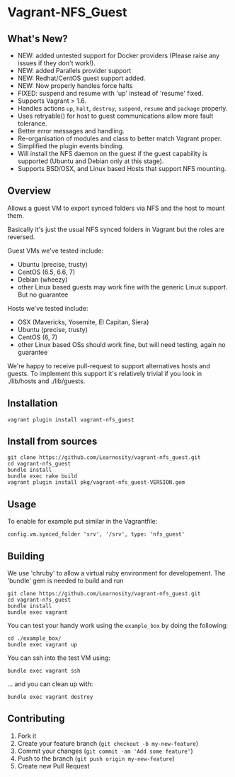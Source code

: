 # Vagrant-NFS_Guest

## What's New?

- NEW: added untested support for Docker providers (Please raise any issues if they don't work!).
- NEW: added Parallels provider support
- NEW: Redhat/CentOS guest support added.
- NEW: Now properly handles force halts
- FIXED: suspend and resume with 'up' instead of 'resume' fixed.
- Supports Vagrant > 1.6.
- Handles actions ```up```, ```halt```, ```destroy```, ```suspend```, ```resume``` and ```package``` properly.
- Uses retryable() for host to guest communications allow more fault tolerance.
- Better error messages and handling.
- Re-organisation of modules and class to better match Vagrant proper.
- Simplified the plugin events binding.
- Will install the NFS daemon on the guest if the guest capability is supported (Ubuntu and Debian only at this stage).
- Supports BSD/OSX, and Linux based Hosts that support NFS mounting.

## Overview

Allows a guest VM to export synced folders via NFS and the host to mount them.

Basically it's just the usual NFS synced folders in Vagrant but the roles are reversed.

Guest VMs we've tested include:
- Ubuntu (precise, trusty)
- CentOS (6.5, 6.6, 7)
- Debian (wheezy)
- other Linux based guests may work fine with the generic Linux support. But no guarantee

Hosts we've tested include:
- OSX (Mavericks, Yosemite, El Capitan, Siera)
- Ubuntu (precise, trusty)
- CentOS (6, 7)
- other Linux based OSs should work fine, but will need testing, again no guarantee

We're happy to receive pull-request to support alternatives hosts and guests. To implement this support it's relatively trivial if you look in ./lib/hosts and ./lib/guests.

## Installation

    vagrant plugin install vagrant-nfs_guest

## Install from sources

    git clone https://github.com/Learnosity/vagrant-nfs_guest.git
    cd vagrant-nfs_guest
    bundle install
    bundle exec rake build
    vagrant plugin install pkg/vagrant-nfs_guest-VERSION.gem

## Usage

To enable for example put similar in the Vagrantfile:

    config.vm.synced_folder 'srv', '/srv', type: 'nfs_guest'

## Building

We use 'chruby' to allow a virtual ruby environment for developement. The 'bundle' gem is needed to build and run

    git clone https://github.com/Learnosity/vagrant-nfs_guest.git
    cd vagrant-nfs_guest
    bundle install
    bundle exec vagrant

You can test your handy work using the ```example_box``` by doing the following:

    cd ./example_box/
    bundle exec vagrant up

You can ssh into the test VM using:

    bundle exec vagrant ssh

... and you can clean up with:

    bundle exec vagrant destroy

    
## Contributing

1. Fork it
2. Create your feature branch (`git checkout -b my-new-feature`)
3. Commit your changes (`git commit -am 'Add some feature'`)
4. Push to the branch (`git push origin my-new-feature`)
5. Create new Pull Request
